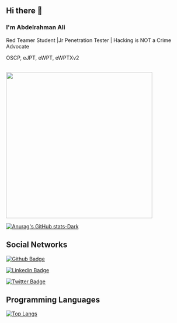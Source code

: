 ## Hi there 👋

<!--
**hacktoor1/hacktoor1** is a ✨ _special_ ✨ repository because its `README.md` (this file) appears on your GitHub profile.

Here are some ideas to get you started:

- 🔭 I’m currently working on ...
- 🌱 I’m currently learning ...
- 👯 I’m looking to collaborate on ...
- 🤔 I’m looking for help with ...
- 💬 Ask me about ...
- 📫 How to reach me: ...
- 😄 Pronouns: ...
- ⚡ Fun fact: ...
-->
### I'm Abdelrahman Ali

Red Teamer Student |Jr Penetration Tester |  Hacking is NOT a Crime Advocate

OSCP, eJPT, eWPT, eWPTXv2 

<br>

<img src="https://media.giphy.com/media/3oEjHWpiVIOGXT5l9m/giphy.gif" width="400">

</br>

<!--[![Readme Card](https://github-readme-stats.vercel.app/api/pin/?username=hacktoor1&repo=Spider-Security&theme=dark#gh-dark-mode-only)](https://github.com/hacktoor1/Spider-Security)

[![Readme Card](https://github-readme-stats.vercel.app/api/pin/?username=hacktoor1&repo=Elite&theme=dark#gh-dark-mode-only)](https://github.com/hacktoor1/Spider-Security)-->



[![Anurag's GitHub stats-Dark](https://github-readme-stats.vercel.app/api?username=hacktoor1&show_icons=true&theme=dark#gh-dark-mode-only)](https://github.com/hacktoor1/github-readme-stats)


## Social Networks

[![Github Badge](https://img.shields.io/badge/-Github-000?style=flat-square&logo=Github&logoColor=white&link=https://github.com/CyberSecurityUP)](https://github.com/hacktoor1/)

[![Linkedin Badge](https://img.shields.io/badge/-LinkedIn-blue?style=flat-square&logo=Linkedin&logoColor=white&link=https://www.linkedin.com/in/joas-antonio-dos-santos)](https://www.linkedin.com/in/hacktor)

[![Twitter Badge](https://img.shields.io/badge/Twitter-1DA1F2?style=for-the-badge&logo=twitter&logoColor=white&link=https://twitter.com/C0d3Cr4zy)](https://twitter.com/hacktoor2)

## Programming Languages

[![Top Langs](https://github-readme-stats.vercel.app/api/top-langs/?username=hacktoor1&langs_count=9)](https://github.com/hacktoor1/Spider-Security)

